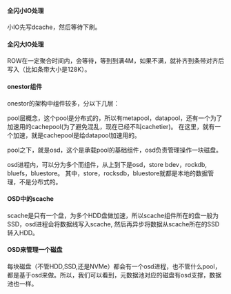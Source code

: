 #### 全闪小IO处理
小IO先写dcache，然后等待下刷。

#### 全闪大IO处理
ROW在一定聚合时间内，会等待，等到到满4M，如果不满，就补齐到条带对齐后写入（比如条带大小是128K）。


#### onestor组件
onestor的架构中组件较多，分以下几层：

pool层概念，这个pool是分布式的，所以有metapool，datapool，还有一个为了加速用的cachepool(为了避免混乱，现在已经不叫cachetier)。
在这里，就有一个加速，就是cachepool是给datapool加速用的。

pool之下，就是osd，这个是承载pool的基础组件，osd负责管理操作一块磁盘。

osd进程内，可以分为多个而组件，从上到下是osd，store bdev，rockdb, bluefs，bluestore。
其中，store，rocksdb，bluestore就都是本地的数据管理，不是分布式的。

#### OSD中的scache
scache是只有一个盘，为多个HDD盘做加速，所以scache组件所在的盘一般为SSD，osd进程会将数据线写入scache, 然后再异步将数据从scache所在的SSD转入HDD。

#### OSD来管理一个磁盘
每块磁盘（不管HDD,SSD,还是NVMe）都会有一个osd进程，也不管什么pool，都是基于osd来做。所以，我们可以看到，元数据池对应的磁盘有osd支撑，数据池也一样。
